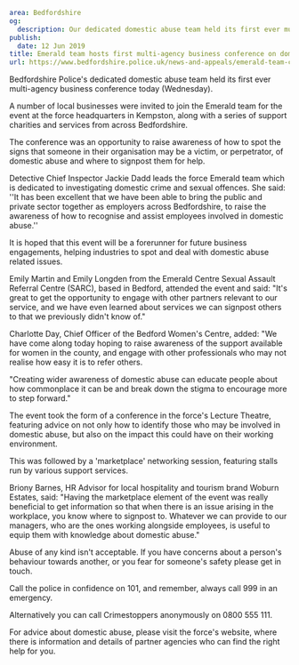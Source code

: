 ```yaml
area: Bedfordshire
og:
  description: Our dedicated domestic abuse team held its first ever multi-agency business conference on Wednesday.
publish:
  date: 12 Jun 2019
title: Emerald team hosts first multi-agency business conference on domestic abuse
url: https://www.bedfordshire.police.uk/news-and-appeals/emerald-team-conference-jun19
```

Bedfordshire Police's dedicated domestic abuse team held its first ever multi-agency business conference today (Wednesday).

A number of local businesses were invited to join the Emerald team for the event at the force headquarters in Kempston, along with a series of support charities and services from across Bedfordshire.

The conference was an opportunity to raise awareness of how to spot the signs that someone in their organisation may be a victim, or perpetrator, of domestic abuse and where to signpost them for help.

Detective Chief Inspector Jackie Dadd leads the force Emerald team which is dedicated to investigating domestic crime and sexual offences. She said: ''It has been excellent that we have been able to bring the public and private sector together as employers across Bedfordshire, to raise the awareness of how to recognise and assist employees involved in domestic abuse.''

It is hoped that this event will be a forerunner for future business engagements, helping industries to spot and deal with domestic abuse related issues.

Emily Martin and Emily Longden from the Emerald Centre Sexual Assault Referral Centre (SARC), based in Bedford, attended the event and said: "It's great to get the opportunity to engage with other partners relevant to our service, and we have even learned about services we can signpost others to that we previously didn't know of."

Charlotte Day, Chief Officer of the Bedford Women's Centre, added: "We have come along today hoping to raise awareness of the support available for women in the county, and engage with other professionals who may not realise how easy it is to refer others.

"Creating wider awareness of domestic abuse can educate people about how commonplace it can be and break down the stigma to encourage more to step forward."

The event took the form of a conference in the force's Lecture Theatre, featuring advice on not only how to identify those who may be involved in domestic abuse, but also on the impact this could have on their working environment.

This was followed by a 'marketplace' networking session, featuring stalls run by various support services.

Briony Barnes, HR Advisor for local hospitality and tourism brand Woburn Estates, said: "Having the marketplace element of the event was really beneficial to get information so that when there is an issue arising in the workplace, you know where to signpost to. Whatever we can provide to our managers, who are the ones working alongside employees, is useful to equip them with knowledge about domestic abuse."

Abuse of any kind isn't acceptable. If you have concerns about a person's behaviour towards another, or you fear for someone's safety please get in touch.

Call the police in confidence on 101, and remember, always call 999 in an emergency.

Alternatively you can call Crimestoppers anonymously on 0800 555 111.

For advice about domestic abuse, please visit the force's website, where there is information and details of partner agencies who can find the right help for you.
